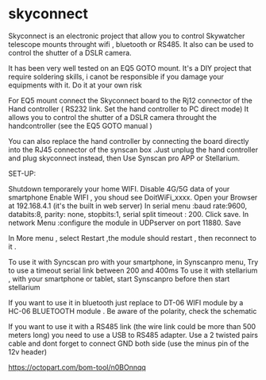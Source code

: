 # skyconnect



Skyconnect is an electronic project that allow you to control Skywatcher telescope mounts throught wifi , bluetooth or RS485. 
It also can be used to control the shutter of a DSLR camera.

It has been very well tested on an EQ5 GOTO mount.
It's a DIY project that require soldering skills, i canot be responsible if you damage your equipments with it. Do it at your own risk

For EQ5 mount connect the Skyconnect board to the Rj12 connector of the Hand controller ( RS232 link. Set the hand controller to PC direct mode)
It allows you to control the shutter of a DSLR camera throught the handcontroller (see the EQ5 GOTO manual ) 

You can also replace the hand controller by connecting the board directly into the RJ45 connector of the synscan box .Just unplug the hand controller and plug skyconnect instead, then Use Synscan pro APP or Stellarium.

SET-UP:

Shutdown temporarely your home WIFI.
Disable 4G/5G data of your smartphone
Enable WIFI , you shoud see DoitWiFi_xxxx.
Open your Browser at 192.168.4.1 (it's the built in web server)
In serial menu :baud rate:9600, databits:8, parity: none, stopbits:1, serial split timeout : 200. Click save.
In network Menu :configure the module in UDPserver on port 11880. Save

In More menu , select Restart ,the module should restart , then reconnect to it . 

To use it with Syncscan pro with your smartphone, in Synscanpro menu, Try to use a timeout serial link between 200 and 400ms
To use it with stellarium , with your smartphone or tablet, start Synscanpro before then start stellarium

If you want to use it in bluetooth just replace to DT-06 WIFI module by a HC-06 BLUETOOTH module . Be aware of the polarity, check the schematic

If you want to use it with a RS485 link (the wire link could be more than 500 meters long) you need to use a USB to RS485 adapter.
Use a 2 twisted pairs cable and dont forget to connect GND both side (use the minus pin of the 12v header)

https://octopart.com/bom-tool/n0BOnnqq
